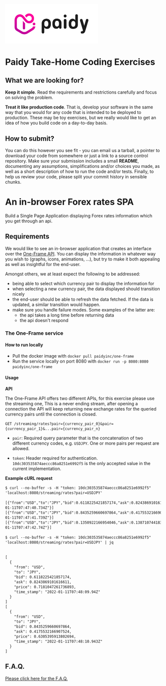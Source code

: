 <img src="/paidy.png?raw=true" width=300 style="background-color:white;">

# Paidy Take-Home Coding Exercises

## What we are looking for?
**Keep it simple**. Read the requirements and restrictions carefully and focus on solving the problem.

**Treat it like production code**. That is, develop your software in the same way that you would for any code that is intended to be deployed to production. These may be toy exercises, but we really would like to get an idea of how you build code on a day-to-day basis.

## How to submit?
You can do this however you see fit - you can email us a tarball, a pointer to download your code from somewhere or just a link to a source control repository. Make sure your submission includes a small **README**, documenting any assumptions, simplifications and/or choices you made, as well as a short description of how to run the code and/or tests. Finally, to help us review your code, please split your commit history in sensible chunks.

# An in-browser Forex rates SPA

Build a Single Page Application displaying Forex rates information which you get through an api.

## Requirements

We would like to see an in-browser application that creates an interface over the [One-Frame API](https://hub.docker.com/r/paidyinc/one-frame). You can display the information in whatever way you wish to (graphs, icons, animations, ...), but try to make it both appealing as well as insightful for the end-user.

Amongst others, we at least expect the following to be addressed:

- being able to select which currency pair to display the information for
- when selecting a new currency pair, the data displayed should transition nicely
- the end-user should be able to refresh the data fetched. If the data is updated, a similar transition would happen.
- make sure you handle failure modes. Some examples of the latter are:
  - the api takes a long time before returning data
  - the api doesn't respond

### The One-Frame service

#### How to run locally

* Pull the docker image with `docker pull paidyinc/one-frame`
* Run the service locally on port 8080 with `docker run -p 8080:8080 paidyinc/one-frame`

#### Usage
__API__

The One-Frame API offers two different APIs, for this exercise please use the streaming one, This is a never ending stream, after opening a connection the API will keep returning new exchange rates for the queried currency pairs until the connection is closed.

```
GET /streaming/rates?pair={currency_pair_0}&pair={currency_pair_1}&...pair={currency_pair_n}
```

* `pair`: Required query parameter that is the concatenation of two different currency codes, e.g. `USDJPY`. One or more pairs per request are allowed.

* `token`: Header required for authentication. `10dc303535874aeccc86a8251e6992f5` is the only accepted value in the current implementation.

__Example cURL request__
```
$ curl --no-buffer -s -H "token: 10dc303535874aeccc86a8251e6992f5" 'localhost:8080/streaming/rates?pair=USDJPY'

[{"from":"USD","to":"JPY","bid":0.6118225421857174,"ask":0.8243869101616611,"price":0.71810472617368925,"time_stamp":"2022-01-11T07:47:40.734Z"}][{"from":"USD","to":"JPY","bid":0.8435259660697864,"ask":0.4175532166907524,"price":0.6305395913802694,"time_stamp":"2022-01-11T07:47:41.739Z"}][{"from":"USD","to":"JPY","bid":0.1350922166954046,"ask":0.13871074418376472,"price":0.13690148043958466,"time_stamp":"2022-01-11T07:47:42.74Z"}]

$ curl --no-buffer -s -H "token: 10dc303535874aeccc86a8251e6992f5" 'localhost:8080/streaming/rates?pair=USDJPY' | jq


[
  {
    "from": "USD",
    "to": "JPY",
    "bid": 0.6118225421857174,
    "ask": 0.8243869101616611,
    "price": 0.7181047261736893,
    "time_stamp": "2022-01-11T07:48:09.94Z"
  }
]
[
  {
    "from": "USD",
    "to": "JPY",
    "bid": 0.8435259660697864,
    "ask": 0.4175532166907524,
    "price": 0.6305395913802694,
    "time_stamp": "2022-01-11T07:48:10.943Z"
  }
]

```

## F.A.Q.
[Please click here for the F.A.Q.](./README.md)

